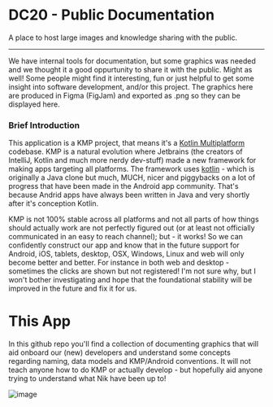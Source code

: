 # DC20 - Public Documentation
A place to host large images and knowledge sharing with the public.

---

We have internal tools for documentation, but some graphics was needed and we thought it a good oppurtunity to share it with the public. Might as well! Some people might find it interesting, fun or just helpful to get some insight into software development, and/or this project. The graphics here are produced in Figma (FigJam) and exported as .png so they can be displayed here.

### Brief Introduction
This application is a KMP project, that means it's a [Kotlin Multiplatform](https://www.jetbrains.com/kotlin-multiplatform/) codebase. KMP is a natural evolution where Jetbrains (the creators of IntelliJ, Kotlin and much more nerdy dev-stuff) made a new framework for making apps targeting all platforms. The framework uses [kotlin](https://kotlinlang.org/) - which is originally a Java clone but much, MUCH, nicer and piggybacks on a lot of progress that have been made in the Android app community. That's because Andrid apps have always been written in Java and very shortly after it's conception Kotlin.

KMP is not 100% stable across all platforms and not all parts of how things should actually work are not perfectly figured out (or at least not officially communicated in an easy to reach channel); but - it works! So we can confidently construct our app and know that in the future support for Android, iOS, tablets, desktop, OSX, Windows, Linux and web will only become better and better. For instance in both web and desktop - sometimes the clicks are shown but not registered! I'm not sure why, but I won't bother investigating and hope that the foundational stability will be improved in the future and fix it for us.

# This App
In this github repo you'll find a collection of documenting graphics that will aid onboard our (new) developers and understand some concepts regarding naming, data models and KMP/Android conventions. It will not teach anyone how to do KMP or actually develop - but hopefully aid anyone trying to understand what Nik have been up to!

![image](https://github.com/TheDungeonCoach/Public_Documentation/blob/main/Full%20doc.png)

